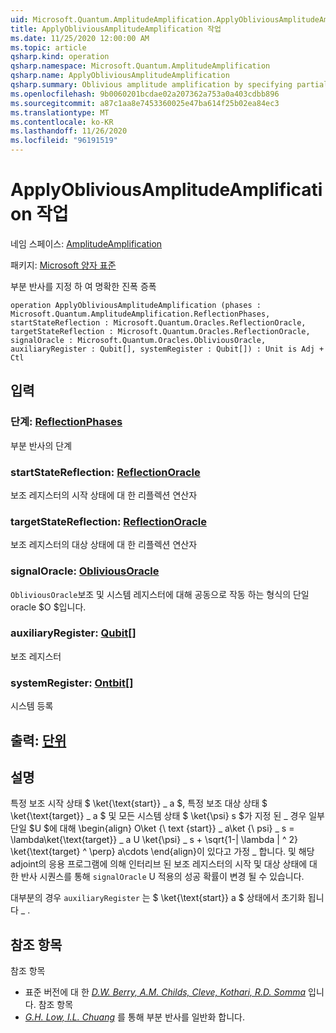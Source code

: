 ```yaml
---
uid: Microsoft.Quantum.AmplitudeAmplification.ApplyObliviousAmplitudeAmplification
title: ApplyObliviousAmplitudeAmplification 작업
ms.date: 11/25/2020 12:00:00 AM
ms.topic: article
qsharp.kind: operation
qsharp.namespace: Microsoft.Quantum.AmplitudeAmplification
qsharp.name: ApplyObliviousAmplitudeAmplification
qsharp.summary: Oblivious amplitude amplification by specifying partial reflections.
ms.openlocfilehash: 9b0060201bcdae02a207362a753a0a403cdbb896
ms.sourcegitcommit: a87c1aa8e7453360025e47ba614f25b02ea84ec3
ms.translationtype: MT
ms.contentlocale: ko-KR
ms.lasthandoff: 11/26/2020
ms.locfileid: "96191519"
---
```

# <a name="applyobliviousamplitudeamplification-operation"></a>ApplyObliviousAmplitudeAmplification 작업

네임 스페이스: [AmplitudeAmplification](xref:Microsoft.Quantum.AmplitudeAmplification)

패키지: [Microsoft 양자 표준](https://nuget.org/packages/Microsoft.Quantum.Standard)


부분 반사를 지정 하 여 명확한 진폭 증폭

```qsharp
operation ApplyObliviousAmplitudeAmplification (phases : Microsoft.Quantum.AmplitudeAmplification.ReflectionPhases, startStateReflection : Microsoft.Quantum.Oracles.ReflectionOracle, targetStateReflection : Microsoft.Quantum.Oracles.ReflectionOracle, signalOracle : Microsoft.Quantum.Oracles.ObliviousOracle, auxiliaryRegister : Qubit[], systemRegister : Qubit[]) : Unit is Adj + Ctl
```


## <a name="input"></a>입력

### <a name="phases--reflectionphases"></a>단계: [ReflectionPhases](xref:Microsoft.Quantum.AmplitudeAmplification.ReflectionPhases)

부분 반사의 단계


### <a name="startstatereflection--reflectionoracle"></a>startStateReflection: [ReflectionOracle](xref:Microsoft.Quantum.Oracles.ReflectionOracle)

보조 레지스터의 시작 상태에 대 한 리플렉션 연산자


### <a name="targetstatereflection--reflectionoracle"></a>targetStateReflection: [ReflectionOracle](xref:Microsoft.Quantum.Oracles.ReflectionOracle)

보조 레지스터의 대상 상태에 대 한 리플렉션 연산자


### <a name="signaloracle--obliviousoracle"></a>signalOracle: [ObliviousOracle](xref:Microsoft.Quantum.Oracles.ObliviousOracle)

`ObliviousOracle`보조 및 시스템 레지스터에 대해 공동으로 작동 하는 형식의 단일 oracle $O $입니다.


### <a name="auxiliaryregister--qubit"></a>auxiliaryRegister: [Qubit](xref:microsoft.quantum.lang-ref.qubit)[]

보조 레지스터


### <a name="systemregister--qubit"></a>systemRegister: [Ontbit](xref:microsoft.quantum.lang-ref.qubit)[]

시스템 등록



## <a name="output--unit"></a>출력: [단위](xref:microsoft.quantum.lang-ref.unit)



## <a name="remarks"></a>설명

특정 보조 시작 상태 $ \ket{\text{start}} \_ a $, 특정 보조 대상 상태 $ \ket{\text{target}} \_ a $ 및 모든 시스템 상태 $ \ket{\psi} s $가 지정 된 \_ 경우 일부 단일 $U $에 대해 \begin{align} O\ket {\ text {start}} \_ a\ket {\ psi} \_ s = \lambda\ket{\text{target}} \_ a U \ket{\psi} \_ s + \sqrt{1-| \lambda | ^ 2} \ket{\text{target} ^ \perp} a\cdots \end{align}이 있다고 가정 \_ 합니다.
및 해당 adjoint의 응용 프로그램에 의해 인터리브 된 보조 레지스터의 시작 및 대상 상태에 대 한 반사 시퀀스를 통해 `signalOracle` U 적용의 성공 확률이 변경 될 수 있습니다.

대부분의 경우 `auxiliaryRegister` 는 $ \ket{\text{start}} a $ 상태에서 초기화 됩니다 \_ .

## <a name="references"></a>참조 항목

참조 항목

- 표준 버전에 대 한 [ *D.W. Berry, A.M. Childs, Cleve, Kothari, R.D. Somma*](https://arxiv.org/abs/1312.1414) 입니다.
  참조 항목
- [ *G.H. Low, I.L. Chuang*](https://arxiv.org/abs/1610.06546) 를 통해 부분 반사를 일반화 합니다.